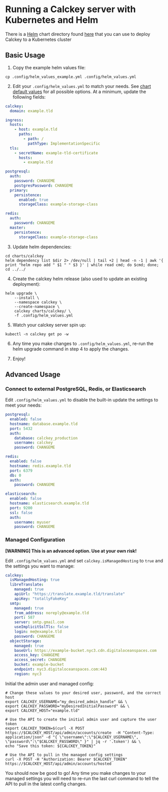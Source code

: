 # Running a Calckey server with Kubernetes and Helm

There is a [Helm](https://helm.sh/) chart directory found [here](../charts/calckey/README.md)
that you can use to deploy Calckey to a Kubernetes cluster

## Basic Usage

1. Copy the example helm values file:
```shell
cp .config/helm_values_example.yml .config/helm_values.yml
```

2. Edit your `.config/helm_values.yml` to match your needs. See [chart default values](../charts/calckey/values.yaml) for all possible options. At a minimum, update the following fields:
```yaml
calckey:
  domain: example.tld

ingress:
  hosts:
    - host: example.tld
      paths:
        - path: /
          pathType: ImplementationSpecific
  tls:
    - secretName: example-tld-certificate
      hosts:
        - example.tld

postgresql:
  auth:
    password: CHANGEME
    postgresPassword: CHANGEME
  primary:
    persistence:
      enabled: true
      storageClass: example-storage-class

redis:
  auth:
    password: CHANGEME
  master:
    persistence:
      storageClass: example-storage-class
```

3. Update helm dependencies:
```shell
cd charts/calckey
helm dependency list $dir 2> /dev/null | tail +2 | head -n -1 | awk '{ print "helm repo add " $1 " " $3 }' | while read cmd; do $cmd; done;
cd ../../
```

4. Create the calckey helm release (also used to update an existing deployment):
```shell
helm upgrade \
    --install \
    --namespace calckey \
    --create-namespace \
    calckey charts/calckey/ \
    -f .config/helm_values.yml
```

5. Watch your calckey server spin up:
```shell
kubectl -n calckey get po -w
```

6. Any time you make changes to `.config/helm_values.yml`, re-run the helm upgrade command in step 4 to apply the changes.

7. Enjoy!

## Advanced Usage

### Connect to external PostgreSQL, Redis, or Elasticsearch

Edit `.config/helm_values.yml` to disable the built-in update the settings to meet your needs:
```yaml
postgresql:
  enabled: false
  hostname: database.example.tld
  port: 5432
  auth:
    database: calckey_production
    username: calckey
    password: CHANGEME

redis:
  enabled: false
  hostname: redis.example.tld
  port: 6379
  db: 0
  auth:
    password: CHANGEME

elasticsearch:
  enabled: false
  hostname: elasticsearch.example.tld
  port: 9200
  ssl: false
  auth:
    username: myuser
    password: CHANGEME
```

### Managed Configuration
**[WARNING] This is an advanced option. Use at your own risk!**

Edit `.config/helm_values.yml` and set `calckey.isManagedHosting` to `true` and the settings you want to manage:
```yaml
calckey:
  isManagedHosting: true
  libreTranslate:
    managed: true
    apiUrl: "https://translate.example.tld/translate"
    apiKey: "totallyFakeKey"
  smtp:
    managed: true
    from_address: noreply@example.tld
    port: 587
    server: smtp.gmail.com
    useImplicitSslTls: false
    login: me@example.tld
    password: CHANGEME
  objectStorage:
    managed: true
    baseUrl: https://example-bucket.nyc3.cdn.digitaloceanspaces.com
    access_key: CHANGEME
    access_secret: CHANGEME
    bucket: example-bucket
    endpoint: nyc3.digitaloceanspaces.com:443
    region: nyc3
```

Initial the admin user and managed config:
```shell
# Change these values to your desired user, password, and the correct host
export CALCKEY_USERNAME="my_desired_admin_handle" && \
export CALCKEY_PASSWORD="myDesiredInitialPassword" && \
export CALCKEY_HOST="example.tld"

# Use the API to create the initial admin user and capture the user token
export CALCKEY_TOKEN=$(curl -X POST https://$CALCKEY_HOST/api/admin/accounts/create  -H "Content-Type: application/json" -d "{ \"username\":\"$CALCKEY_USERNAME\", \"password\":\"$CALCKEY_PASSWORD\" }" | jq -r '.token') && \
echo "Save this token: ${CALCKEY_TOKEN}"

# Use the API to pull in the managed config settings
curl -X POST -H "Authorization: Bearer $CALCKEY_TOKEN" https://$CALCKEY_HOST/api/admin/accounts/hosted
```

You should now be good to go!
Any time you make changes to your managed settings you will need to re-run the
last curl command to tell the API to pull in the latest config changes.
